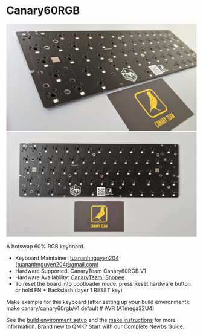 # Canary60RGB

![canary60rgb1](https://github.com/AnthonyNguyen168/keyboards/blob/main/2.jpg)
![canary60rgb2](https://github.com/AnthonyNguyen168/keyboards/blob/main/3.jpg)

A hotswap 60% RGB keyboard.

* Keyboard Maintainer: [tuananhnguyen204](https://github.com/AnthonyNguyen168) (tuananhnguyen204@gmail.com)
* Hardware Supported: CanaryTeam Canary60RGB V1
* Hardware Availability: [CanaryTeam](https://www.facebook.com/CanaryTeam/), [Shopee](https://shopee.vn/search?keyword=canary60rgb)
* To reset the board into bootloader mode: press Reset hardware button or hold FN + Backslash (layer 1 RESET key)


Make example for this keyboard (after setting up your build environment):
    make canary/canary60rgb/v1:default # AVR (ATmega32U4)
	
See the [build environment setup](https://docs.qmk.fm/#/getting_started_build_tools) and the [make instructions](https://docs.qmk.fm/#/getting_started_make_guide) for more information. Brand new to QMK? Start with our [Complete Newbs Guide](https://docs.qmk.fm/#/newbs).
